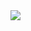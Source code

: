 <html>
<audio autoplay>
  <source src="http://docs.google.com/uc?export=open&id=14tZJ8p-yk6RnNPJFT7WsZxIH1-x_dtQy" type="audio/mp3">
</audio>
<img src=https://drive.google.com/uc?id=1SADfEcEBQV4ithAuYWdoj7X3u_nipDRp>
  </html>

 
